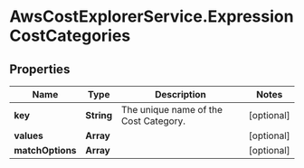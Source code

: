 # AwsCostExplorerService.ExpressionCostCategories

## Properties

Name | Type | Description | Notes
------------ | ------------- | ------------- | -------------
**key** | **String** | The unique name of the Cost Category. | [optional] 
**values** | **Array** |  | [optional] 
**matchOptions** | **Array** |  | [optional] 


